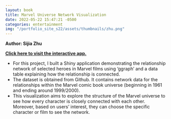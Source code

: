 ```yaml
---
layout: book
title: Marvel Universe Network Visualization
date: 2022-05-22 15:47:21 -0500
categories: entertainment
img: "/portfolio_site_s22/assets/thumbnails/zhu.png"
---
```


<b>Author: Sijia Zhu</b>

<b><a href="https://data-viz.it.wisc.edu/content/253d091e-a7a4-49d0-a187-e234365e2833">Click here to visit the interactive app.</a></b>

* For this project, I built a Shiny application demonstrating the relationship network of selected heroes in Marvel films using ‘ggraph’ and a data table explaining how the relationship is connected.
* The dataset is obtained from Github. It contains network data for the relationships within the Marvel comic book universe (beginning in 1961 and ending around 1999/2000).
* This visualization aims to explore the structure of the Marvel universe to see how every character is closely connected with each other. Moreover, based on users’ interest, they can choose the specific character or film to see the network.

[jekyll-docs]: https://jekyllrb.com/docs/home
[jekyll-gh]:   https://github.com/jekyll/jekyll
[jekyll-talk]: https://talk.jekyllrb.com/
